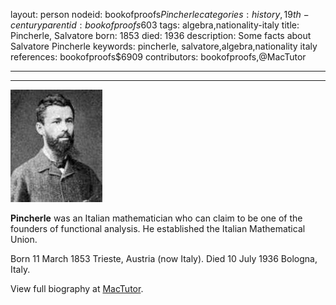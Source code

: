 layout: person
nodeid: bookofproofs$Pincherle
categories: history,19th-century
parentid: bookofproofs$603
tags: algebra,nationality-italy
title: Pincherle, Salvatore
born: 1853
died: 1936
description: Some facts about Salvatore Pincherle
keywords: pincherle, salvatore,algebra,nationality italy
references: bookofproofs$6909
contributors: bookofproofs,@MacTutor

---


---

![Pincherle.jpg](https://github.com/bookofproofs/bookofproofs.github.io/blob/main/_sources/_assets/images/portraits/Pincherle.jpg?raw=true)

**Pincherle** was an Italian mathematician who can claim to be one of the founders of functional analysis. He established the Italian Mathematical Union.

Born 11 March 1853 Trieste, Austria (now Italy). Died 10 July 1936 Bologna, Italy.


View full biography at [MacTutor](https://mathshistory.st-andrews.ac.uk/Biographies/Pincherle/).